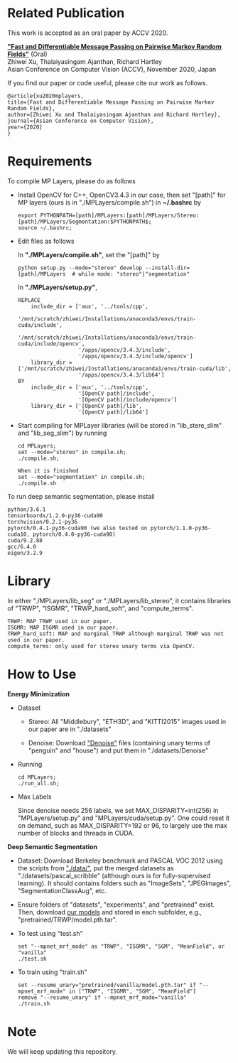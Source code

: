 # Related Publication

  This work is accepted as an oral paper by ACCV 2020.

  [**"Fast and Differentiable Message Passing on Pairwise Markov Random Fields"**](https://arxiv.org/abs/1910.10892) (Oral)\
  Zhiwei Xu, Thalaiyasingam Ajanthan, Richard Hartley\
  Asian Conference on Computer Vision (ACCV), November 2020, Japan
  
  If you find our paper or code useful, please cite our work as follows.
  ```
  @article{xu2020mplayers,
  title={Fast and Differentiable Message Passing on Pairwise Markov Random Fields},
  author={Zhiwei Xu and Thalaiyasingam Ajanthan and Richard Hartley},
  journal={Asian Conference on Computer Vision},
  year={2020}
  }
  ```

# Requirements
  To compile MP Layers, please do as follows
  
  - Install OpenCV for C++, OpenCV3.4.3 in our case, then set "[path]" for MP layers (ours is in "./MPLayers/compile.sh") in **~/.bashrc** by
    ```
    export PYTHONPATH=[path]/MPLayers:[path]/MPLayers/Stereo:[path]/MPLayers/Segmentation:$PYTHONPATH$;
    source ~/.bashrc;
    ```

  - Edit files as follows

    In **"./MPLayers/compile.sh"**, set the "[path]" by
    ```
    python setup.py --mode="stereo" develop --install-dir=[path]/MPLayers  # while mode: "stereo"|"segmentation"
    ```

    In **"./MPLayers/setup.py"**,
    ```
    REPLACE
        include_dir = ['aux', '../tools/cpp',
                       '/mnt/scratch/zhiwei/Installations/anaconda3/envs/train-cuda/include',
                       '/mnt/scratch/zhiwei/Installations/anaconda3/envs/train-cuda/include/opencv',
                       '/apps/opencv/3.4.3/include',
                       '/apps/opencv/3.4.3/include/opencv']
        library_dir = ['/mnt/scratch/zhiwei/Installations/anaconda3/envs/train-cuda/lib',
                       '/apps/opencv/3.4.3/lib64']
    BY
        include_dir = ['aux', '../tools/cpp',
                       '[OpenCV path]/include',
                       '[OpenCV path]/include/opencv']
        library_dir = ['[OpenCV path]/lib',
                       '[OpenCV path]/lib64']
    ```
  - Start compiling for MPLayer libraries (will be stored in "lib_stere_slim" and "lib_seg_slim") by running
    ```
    cd MPLayers;
    set --mode="stereo" in compile.sh;
    ./compile.sh;
    
    When it is finished
    set --mode="segmentation" in compile.sh;
    ./compile.sh
    ```

To run deep semantic segmentation, please install
  
  ```
  python/3.6.1
  tensorboardx/1.2.0-py36-cuda90
  torchvision/0.2.1-py36
  pytorch/0.4.1-py36-cuda90 (we also tested on pytorch/1.1.0-py36-cuda10, pytorch/0.4.0-py36-cuda90)
  cuda/9.2.88
  gcc/6.4.0
  eigen/3.2.9
  ```

# Library
  
  In either "./MPLayers/lib_seg" or "./MPLayers/lib_stereo", it contains libraries of "TRWP", "ISGMR", "TRWP_hard_soft", and "compute_terms".
  
  ```
  TRWP: MAP TRWP used in our paper.
  ISGMR: MAP ISGMR used in our paper.
  TRWP_hard_soft: MAP and marginal TRWP although marginal TRWP was not used in our paper.
  compute_terms: only used for stereo unary terms via OpenCV.
  ```

# How to Use

**Energy Minimization**
  
- Dataset
    
  - Stereo: All "Middlebury", "ETH3D", and "KITTI2015" images used in our paper are in "./datasets"
      
  - Denoise: Download ["Denoise"](https://1drv.ms/u/s!AngC1-tRlyPMgS7cZ4MNqS1VD4Nf?e=lb94Rg) files (containing unary terms of "penguin" and "house") and put them in "./datasets/Denoise"
    
- Running
  ```
  cd MPLayers;
  ./run_all.sh;
  ```
  
- Max Labels

  Since denoise needs 256 labels, we set MAX_DISPARITY=int(256) in "MPLayers/setup.py" and "MPLayers/cuda/setup.py".
  One could reset it on demand, such as MAX_DISPARITY=192 or 96, to largely use the max number of blocks and threads in CUDA.
  
**Deep Semantic Segmentation**

  - Dataset: Download Berkeley benchmark and PASCAL VOC 2012 using the scripts from ["./data/"](https://github.com/meng-tang/rloss.git), put the merged datasets as "./datasets/pascal_scribble" (although ours is for fully-supervised learning).
    It should contains folders such as "ImageSets", "JPEGImages", "SegmentationClassAug", etc.
  
  - Ensure folders of "datasets", "experiments", and "pretrained" exist.
    Then, download [our models](https://1drv.ms/u/s!AngC1-tRlyPMgRx6ahmhqxqJDf65?e=UQRUBN) and stored in each subfolder, e.g., "pretrained/TRWP/model.pth.tar".
      
  - To test using "test.sh"
    ```
    set "--mpnet_mrf_mode" as "TRWP", "ISGMR", "SGM", "MeanField", or "vanilla"
    ./test.sh
    ```
      
  - To train using "train.sh"
    ```
    set --resume_unary="pretrained/vanilla/model.pth.tar" if "--mpnet_mrf_mode" in ["TRWP", "ISGMR", "SGM", "MeanField"]
    remove "--resume_unary" if --mpnet_mrf_mode="vanilla"
    ./train.sh
    ```
  
# Note
  We will keep updating this repository.
